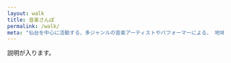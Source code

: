 ```yaml
---
layout: walk
title: 音楽さんぽ
permalink: /walk/
meta: "仙台を中心に活動する、多ジャンルの音楽アーティストやパフォーマーによる、 地域の特色を活かした多彩なインターネットプログラム（番組）の制作と配信を行います。"
---
```


説明が入ります。
